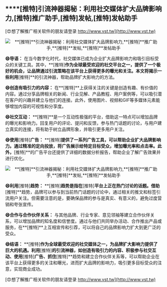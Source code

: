 ## ****[推特]**引流神器揭秘：利用社交媒体扩大品牌影响力,**[推特]**推广助手,**[推特]**发帖,**[推特]**发帖助手**

[😍想了解推广相关软件的朋友请登录 http://www.vst.tw](http://www.vst.tw)

 <center><img src="https://vst.tw/MP4/tuiguang/png/8.png" alt="**[推特]**引流神器揭秘：利用社交媒体扩大品牌影响力,**[推特]**推广助手,**[推特]**发帖,**[推特]**发帖助手"></center>

**😄导语：**
在当今数字化时代，社交媒体已成为企业扩大品牌影响力和吸引目标受众的关键工具。其中，**[推特]**作为全球最受欢迎的社交平台之一，提供了一个极好的机会，让品牌通过引流策略在该平台上获得更多的曝光和关注。本文将揭示一些利用**[推特]**的引流神器，帮助品牌扩大影响力的方法。

**😄创造有吸引力的内容：**
在**[推特]**上获得关注的关键是创造有趣、有价值的内容。通过分享品牌相关的新闻、行业见解、产品教程、用户案例等，可以吸引潜在客户的兴趣并建立与他们的连接。此外，使用图片、视频和GIF等多媒体元素能够增加内容的可视性和分享度。

**😄社交互动：**
**[推特]**是一个互动性极强的平台，借助这一特点可以增加品牌的曝光和影响力。回复用户的评论、提问和反馈，参与热门话题的讨论，与用户建立真实的连接，将有助于树立品牌形象，并吸引更多用户关注。

**😄使用**[推特]**广告：**
**[推特]**提供了一系列广告工具，可以帮助企业扩大品牌影响力。通过精准的定向投放，将广告展示给特定目标受众，增加曝光率和点击率。此外，**[推特]**的广告平台还提供了详细的数据分析报告，帮助企业了解广告效果并进行优化。

 <center><img src="https://vst.tw/MP4/tuiguang/png/3.png" alt="**[推特]**引流神器揭秘：利用社交媒体扩大品牌影响力,**[推特]**推广助手,**[推特]**发帖,**[推特]**发帖助手"></center>

**😄利用**[推特]**趋势：**
**[推特]**趋势是指在**[推特]**平台上正在热门讨论的话题。借助**[推特]**趋势，品牌可以参与到当前热门话题的讨论中，通过相关的推文和标签引流用户关注。但需要注意的是，要确保品牌的参与是真实、有意义的，避免过度营销和夸张宣传。

**😄合作与合作伙伴关系：**
与其他品牌、行业专家、意见领袖等建立合作伙伴关系，可以增加品牌的知名度和信誉度。通过与他们共同举办活动、合作推出产品或服务，在**[推特]**上互相宣传和引荐，可以将自己的品牌影响力扩大到更广泛的受众。

**😄结语：**
**[推特]**作为全球最受欢迎的社交媒体之一，为品牌扩大影响力提供了巨大的机遇。利用**[推特]**的引流神器，如创造有吸引力的内容、积极参与社交互动、使用**[推特]**广告、抓住**[推特]**趋势和建立合作伙伴关系等，可以帮助企业在该平台上获得更多的关注和曝光，进而扩大品牌的影响力，吸引更多目标受众的注意，实现商业成功。

[😍想了解推广相关软件的朋友请登录 http://www.vst.tw](http://www.vst.tw)



